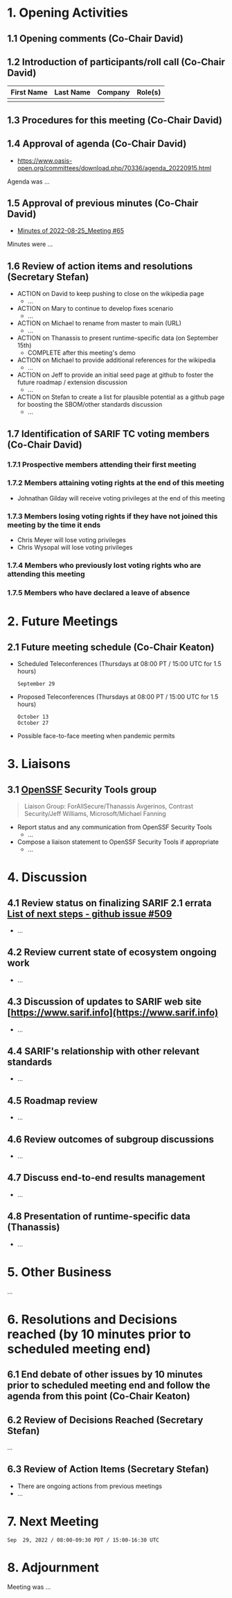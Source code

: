 # 1. Opening Activities

## 1.1 Opening comments (Co-Chair David)

## 1.2 Introduction of participants/roll call (Co-Chair David)

| First Name | Last Name | Company           | Role(s)                 |
|:-----------|:----------|:------------------|:------------------------|
|            |           |                   |                         |

## 1.3 Procedures for this meeting (Co-Chair David)

## 1.4 Approval of agenda (Co-Chair David)

* https://www.oasis-open.org/committees/download.php/70336/agenda_20220915.html

Agenda was ...

## 1.5 Approval of previous minutes (Co-Chair David)

* [Minutes of 2022-08-25_Meeting #65](https://www.oasis-open.org/committees/document.php?document_id=70335&wg_abbrev=sarif)

Minutes were ...

## 1.6 Review of action items and resolutions (Secretary Stefan)

* ACTION on David to keep pushing to close on the wikipedia page
  * ... 
* ACTION on Mary to continue to develop fixes scenario
  * ... 
* ACTION on Michael to rename from master to main (URL)
  * ... 
* ACTION on Thanassis to present runtime-specific data (on September 15th)
  * COMPLETE after this meeting's demo
* ACTION on Michael to provide additional references for the wikipedia
  * ...
* ACTION on Jeff to provide an initial seed page at github to foster the future roadmap / extension discussion
  * ...
* ACTION on Stefan to create a list for plausible potential as a github page for boosting the SBOM/other standards discussion
  * ...

## 1.7 Identification of SARIF TC voting members (Co-Chair David)

### 1.7.1 Prospective members attending their first meeting

### 1.7.2 Members attaining voting rights at the end of this meeting

* Johnathan Gilday will receive voting privileges at the end of this meeting

### 1.7.3 Members losing voting rights if they have not joined this meeting by the time it ends

* Chris Meyer will lose voting privileges
* Chris Wysopal will lose voting privileges

### 1.7.4 Members who previously lost voting rights who are attending this meeting

### 1.7.5 Members who have declared a leave of absence

# 2. Future Meetings

## 2.1 Future meeting schedule (Co-Chair Keaton)

- Scheduled Teleconferences (Thursdays at 08:00 PT / 15:00 UTC for 1.5 hours)
    ```
    September 29
    ```
- Proposed Teleconferences (Thursdays at 08:00 PT / 15:00 UTC for 1.5 hours)
    ```
    October 13
    October 27
    ```
- Possible face-to-face meeting when pandemic permits

# 3. Liaisons

## 3.1 [OpenSSF](https://openssf.org/) Security Tools group

> Liaison Group: ForAllSecure/Thanassis Avgerinos, Contrast Security/Jeff Williams, Microsoft/Michael Fanning

* Report status and any communication from OpenSSF Security Tools
  * ...
* Compose a liaison statement to OpenSSF Security Tools if appropriate
  * ...

# 4. Discussion

## 4.1 Review status on finalizing SARIF 2.1 errata [List of next steps - github issue #509](https://github.com/oasis-tcs/sarif-spec/issues/509)

* ...

## 4.2 Review current state of ecosystem ongoing work

* ...

## 4.3 Discussion of updates to SARIF web site [https://www.sarif.info](https://www.sarif.info)

* ...

## 4.4 SARIF's relationship with other relevant standards

* ...

## 4.5 Roadmap review

* ...

## 4.6 Review outcomes of subgroup discussions

* ...

## 4.7 Discuss end-to-end results management

* ...

## 4.8 Presentation of runtime-specific data (Thanassis)

* ...

# 5. Other Business

...

# 6. Resolutions and Decisions reached (by 10 minutes prior to scheduled meeting end)

## 6.1 End debate of other issues by 10 minutes prior to scheduled meeting end and follow the agenda from this point (Co-Chair Keaton)

## 6.2 Review of Decisions Reached (Secretary Stefan)

...

## 6.3 Review of Action Items (Secretary Stefan)

* There are ongoing actions from previous meetings
* ...

# 7. Next Meeting

  ```
  Sep  29, 2022 / 08:00-09:30 PDT / 15:00-16:30 UTC
  ```

# 8. Adjournment

Meeting was ...
